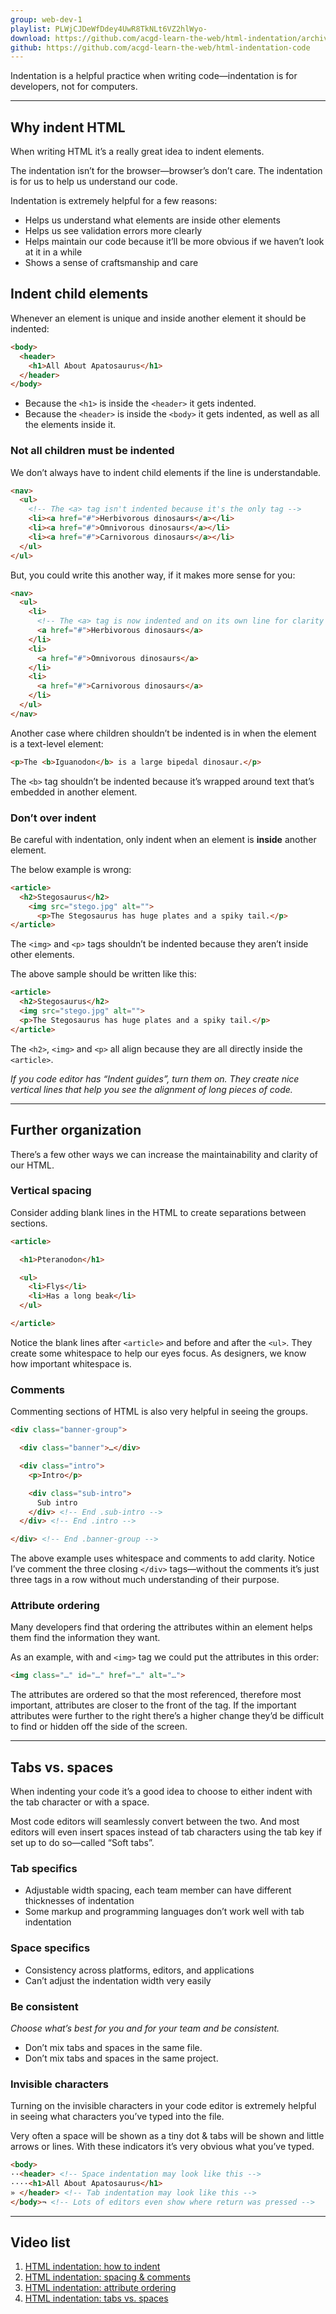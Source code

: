 ```yaml
---
group: web-dev-1
playlist: PLWjCJDeWfDdey4UwR8TkNLt6VZ2hlWyo-
download: https://github.com/acgd-learn-the-web/html-indentation/archive/master.zip
github: https://github.com/acgd-learn-the-web/html-indentation-code
---
```


Indentation is a helpful practice when writing code—indentation is for developers, not for computers.

---

## Why indent HTML

When writing HTML it’s a really great idea to indent elements.

The indentation isn’t for the browser—browser’s don’t care. The indentation is for us to help us understand our code.

Indentation is extremely helpful for a few reasons:

- Helps us understand what elements are inside other elements
- Helps us see validation errors more clearly
- Helps maintain our code because it’ll be more obvious if we haven’t look at it in a while
- Shows a sense of craftsmanship and care

## Indent child elements

Whenever an element is unique and inside another element it should be indented:

```html
<body>
  <header>
    <h1>All About Apatosaurus</h1>
  </header>
</body>
```

- Because the `<h1>` is inside the `<header>` it gets indented.
- Because the `<header>` is inside the `<body>` it gets indented, as well as all the elements inside it.

### Not all children must be indented

We don’t always have to indent child elements if the line is understandable.

```html
<nav>
  <ul>
    <!-- The <a> tag isn't indented because it's the only tag -->
    <li><a href="#">Herbivorous dinosaurs</a></li>
    <li><a href="#">Omnivorous dinosaurs</a></li>
    <li><a href="#">Carnivorous dinosaurs</a></li>
  </ul>
</ul>
```

But, you could write this another way, if it makes more sense for you:

```html
<nav>
  <ul>
    <li>
      <!-- The <a> tag is now indented and on its own line for clarity -->
      <a href="#">Herbivorous dinosaurs</a>
    </li>
    <li>
      <a href="#">Omnivorous dinosaurs</a>
    </li>
    <li>
      <a href="#">Carnivorous dinosaurs</a>
    </li>
  </ul>
</nav>
```

Another case where children shouldn’t be indented is in when the element is a text-level element:

```html
<p>The <b>Iguanodon</b> is a large bipedal dinosaur.</p>
```

The `<b>` tag shouldn’t be indented because it’s wrapped around text that’s embedded in another element.

### Don’t over indent

Be careful with indentation, only indent when an element is **inside** another element.

The below example is wrong:

```html
<article>
  <h2>Stegosaurus</h2>
    <img src="stego.jpg" alt="">
      <p>The Stegosaurus has huge plates and a spiky tail.</p>
</article>
```

The `<img>` and `<p>` tags shouldn’t be indented because they aren’t inside other elements.

The above sample should be written like this:

```html
<article>
  <h2>Stegosaurus</h2>
  <img src="stego.jpg" alt="">
  <p>The Stegosaurus has huge plates and a spiky tail.</p>
</article>
```

The `<h2>`, `<img>` and `<p>` all align because they are all directly inside the `<article>`.

*If you code editor has “Indent guides”, turn them on. They create nice vertical lines that help you see the alignment of long pieces of code.*

---

## Further organization

There’s a few other ways we can increase the maintainability and clarity of our HTML.

### Vertical spacing

Consider adding blank lines in the HTML to create separations between sections.

```html
<article>

  <h1>Pteranodon</h1>

  <ul>
    <li>Flys</li>
    <li>Has a long beak</li>
  </ul>

</article>
```

Notice the blank lines after `<article>` and before and after the `<ul>`. They create some whitespace to help our eyes focus. As designers, we know how important whitespace is.

### Comments

Commenting sections of HTML is also very helpful in seeing the groups.

```html
<div class="banner-group">

  <div class="banner">…</div>

  <div class="intro">
    <p>Intro</p>

    <div class="sub-intro">
      Sub intro
    </div> <!-- End .sub-intro -->
  </div> <!-- End .intro -->

</div> <!-- End .banner-group -->
```

The above example uses whitespace and comments to add clarity. Notice I’ve comment the three closing `</div>` tags—without the comments it’s just three tags in a row without much understanding of their purpose.

### Attribute ordering

Many developers find that ordering the attributes within an element helps them find the information they want.

As an example, with and `<img>` tag we could put the attributes in this order:

```html
<img class="…" id="…" href="…" alt="…">
```

The attributes are ordered so that the most referenced, therefore most important, attributes are closer to the front of the tag. If the important attributes were further to the right there’s a higher change they’d be difficult to find or hidden off the side of the screen.

---

## Tabs vs. spaces

When indenting your code it’s a good idea to choose to either indent with the tab character or with a space.

Most code editors will seamlessly convert between the two. And most editors will even insert spaces instead of tab characters using the tab key if set up to do so—called “Soft tabs”.

### Tab specifics

- Adjustable width spacing, each team member can have different thicknesses of indentation
- Some markup and programming languages don’t work well with tab indentation

### Space specifics

- Consistency across platforms, editors, and applications
- Can’t adjust the indentation width very easily

### Be consistent

*Choose what’s best for you and for your team and be consistent.*

- Don’t mix tabs and spaces in the same file.
- Don’t mix tabs and spaces in the same project.

### Invisible characters

Turning on the invisible characters in your code editor is extremely helpful in seeing what characters you’ve typed into the file.

Very often a space will be shown as a tiny dot & tabs will be shown and little arrows or lines. With these indicators it’s very obvious what you’ve typed.

```html
<body>
··<header> <!-- Space indentation may look like this -->
····<h1>All About Apatosaurus</h1>
» </header> <!-- Tab indentation may look like this -->
</body>¬ <!-- Lots of editors even show where return was pressed -->
```

---

## Video list

1. [HTML indentation: how to indent](https://www.youtube.com/watch?v=FV2td6KJNVA&index=1&list=PLWjCJDeWfDdey4UwR8TkNLt6VZ2hlWyo-)
2. [HTML indentation: spacing & comments](https://www.youtube.com/watch?v=9cCKhhmUppo&index=2&list=PLWjCJDeWfDdey4UwR8TkNLt6VZ2hlWyo-)
3. [HTML indentation: attribute ordering](https://www.youtube.com/watch?v=CisOD-PXTKU&index=3&list=PLWjCJDeWfDdey4UwR8TkNLt6VZ2hlWyo-)
4. [HTML indentation: tabs vs. spaces](https://www.youtube.com/watch?v=ee1Ox3zbKZs&list=PLWjCJDeWfDdey4UwR8TkNLt6VZ2hlWyo-&index=4)
